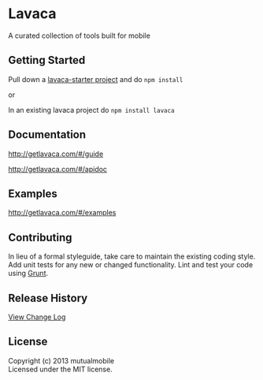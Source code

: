 # Lavaca

A curated collection of tools built for mobile

## Getting Started
Pull down a [lavaca-starter project](https://github.com/mutualmobile/lavaca-starter) and do `npm install`

or

In an existing lavaca project do `npm install lavaca`

## Documentation
<http://getlavaca.com/#/guide>

<http://getlavaca.com/#/apidoc>

## Examples
<http://getlavaca.com/#/examples>

## Contributing
In lieu of a formal styleguide, take care to maintain the existing coding style. Add unit tests for any new or changed functionality. Lint and test your code using [Grunt](http://gruntjs.com/).

## Release History
[View Change Log](https://github.com/mutualmobile/lavaca/blob/master/CHANGELOG.md)

## License
Copyright (c) 2013 mutualmobile  
Licensed under the MIT license.